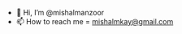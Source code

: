 - 👋 Hi, I’m @mishalmanzoor
- 📫 How to reach me = mishalmkay@gmail.com
 


<!---
mishalmkay/mishalmkay is a ✨ special ✨ repository because its `README.md` (this file) appears on your GitHub profile.
You can click the Preview link to take a look at your changes.
--->
